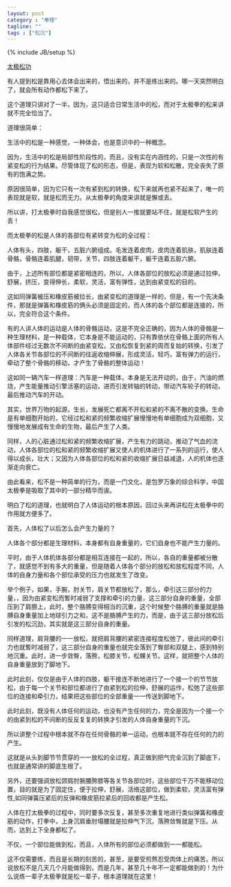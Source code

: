 ```yaml
---
layout: post
category : "拳理"
tagline: ""
tags : ["松沉"]
---
```

{% include JB/setup %}

[太极松功](http://mp.weixin.qq.com/s?__biz=MzA5NDE2NDYwNQ==&mid=202205688&idx=1&sn=82297917d7010452a33cd7dc91e9a0ae&scene=1&key=79cf83ea5128c3e518db71d7edd160f38ca14f06baa81a853ac5adf537dd581ac7b35d8deff62615ed2aa10d8349fe9c&ascene=0&uin=MTE3OTExMjE0MQ%3D%3D&devicetype=iMac+MacBookPro11%2C1+OSX+OSX+10.10+build(14A389)&version=11020012&pass_ticket=48xy2qwuELYjWREMKF7Ewza0ceaEo2RVPMOPuLZ5p9HDmQ7JGPzyeFTFLMfxZ7Mt)

有人提到松是靠用心去体会出来的，悟出来的，并不是练出来的。哪一天突然明白了，就会所有动作都松下来了。
 
这个道理只讲对了一半，因为，这只适合日常生活中的松，而对于太极拳的松来讲就不完全恰当了。
   
道理很简单：
   
生活中的松是一种感觉，一种体会，也是意识中的一种概念。
     
因为，生活中的松是局部性阶段性的，而且，没有实在内涵性的，只是一次性的有紧变松的行为结果。尽管体现了松的形态，但是，表现为软和松散，完全丧失了原有的饱满之势。
 
        
原因很简单，因为它只有一次有紧到松的转换，松下来就再也紧不起来了，唯一的表现就是软，就是松而无力。从太极拳的角度来讲就是懈或丢。
     
所以讲，打太极拳时自我感觉很松，但是别人一推就要站不住，就是松软产生的丢！
     
而太极拳的松是人体的各部位有紧转变为松的全过程：
     
人体有头，四肢，躯干，五脏六腑组成。毛发连着皮肉，皮肉连着肌肤，肌肤连着骨骼，骨骼连着肌腱，韧带，关节，四肢连着躯干，躯干连着五脏六腑。
 
由于，上述所有部位都是紧密相连的，所以，人体各部位的放松必须是通过拉伸，舒展，挤压，变得伸长，柔软，灵活，富有弹性，达到由紧变松的目的。
     
这如同弹簧被压和橡皮筋被拉长，由紧变松的道理是一样的，但是，有一个先决条件，那就是弹簧和橡皮筋的俩头必须是固定的，而人体的各个部位都是连接的，所以，完全符合这个条件。
 
有的人讲人体的运动是人体的骨骼运动，这是不完全正确的，因为人体的骨骼是一种生理材料，是一种载体，它本身是不能运动的，只有靠依伏在骨骼上面的所有人体部件经过无数次不间断的由紧变松，又由松恢复到紧的周而复始的转换，引发了人体各关节各部位的不间断的往返收缩伸展，形成灵活，轻巧，富有弹力的运行，牵动了整个骨骼的移动，才产生了骨骼的整体运动！
     
这如同一辆汽车一样道理：汽车是一种载体，本身是无法开动的，由于，汽油的燃烧，产生能量推动引擎活塞的运动，进而引发转轴的转动，带动汽车轮子的转动，最后推动汽车的开动。
 
其实，世界万物的起源，生长，发展死亡都离不开松和紧的不离不散的变换。生命是有单细胞开始的，它经过松和紧的频繁收缩扩展慢慢地有单细胞成为双细胞，又慢慢地发展成有生命的生物，最后产生了人类。
 
同样，人的心脏通过松和紧的频繁收缩扩展，产生有力的跳动，推动了气血的流动，人体各部位的松和紧的频繁收缩扩展又使人的机体进行了一系列的运行，使人得以成长，壮大；又因为人体各部位的松和紧的收缩扩展日益减退，人的机体也逐渐走向衰亡。
 
由此看来，松不是一种简单的行为，而是一门文化，是包罗万象的综合科学，中国太极拳是吸取了其中的一部分精华而诶。
 
明白了松的道理，也就明白了人体运动的根本原因，回过头来再讲松在太极拳中的作用就方便多了。
 
首先，人体松了以后怎么会产生力量的？
 
人体各个部分都是生理材料，本身都有自身重量的，它们自身也不能产生力量的。
   
平时，由于人体机体各部分都是相互连接在一起的，所以，各自的重量都被分散了，就感觉不到有多大的重量，但是随着人体各个部分的放松和放松程度不同，人体的自身力量和各个部位承受的压力也就发生了改变。
 
举个例子，如果，手腕，肘关节，肩关节都放松了，那么，牵引这三部分的力量，，因为由紧变松而暫时减弱了支撑和牵引的力量，这三部分自身的重量，全部压到了肩膀上，此时，整个胳膊变得相当的沉重，这个时候整个胳膊的重量就是胳膊自身重量加上地球引力之和，这不是胳膊产生的力，而是，由于这三部分放松后引发的松沉劲，其实就是这三部分自身的重量。
   
同样道理，肩背腰的一一放松，就把肩背腰的紧密连接程度松弛了，彼此间的牵引力也就暫时减弱了，这三部分自身的重量也就完全落到了臀部和双腿上，感到特别地沉重。此时，进一步敛臀，落胯，松膝关节，松髁关节。这样，就把整个人体的自身重量放到了脚地下。
     
此时此刻，仅仅是由于人体的四肢，躯干接连不断地进行了一个接一个的节节放松，由于每一个关节和部位都进行了由紧到松的拉伸，舒展的运作，松弛了这些部位的连接和牵引力，结果把这些部位的全部重量一一传送到脚地下。
 
此时此刻，既没有人体任何的运动，也没有产生任何的力，完全是因为一个接一个的由紧到松的不间断的反反复复的转换才引发的人体自身重量的下沉。
 
所以讲整个过程中根本就不存在任何骨骼的单一运动，也根本就不存在任何的力的产生。
 
这就是从头到脚节节贯穿的一一放松的全过程，真正做到把气完全沉到了脚底下，也就是通常讲的脚底生根了。
   
另外，还要强调放松颈肩肘腕腰胯膝等各关节各部位时，这些部位千万不能移动位置，目的就是为了固定住，便于拉伸，舒展，活络这部位，做到柔软，灵活富有弹性,如同弹簧压紧后的反弹和橡皮筋拉紧后的回收都是产生松。
   
人体在打太极拳的过程中，同时要多次反复，甚至多次重复地进行类似弹簧和橡皮筋的动作，打拳中，上身沉肩垂肘塌腰就是拉伸气下沉，落胯敛臀就是下压。从而，达到上下全身都松了。
 
不仅，一个部位能做到松，而且，人体所有的部位必须都做到一一都能松。
   
这不仅需要练，而且是长期的刻苦的，甚至，是要受煎熬忍受肉体上的痛苦。所以说放松不是几天几个月能做得到，而是几年，甚至几十年不一定都能做到的！为什么说练一辈子太极拳就是松一辈子，根本道理就在这里！